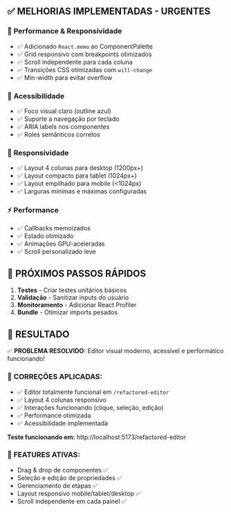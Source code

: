 ## ✅ **MELHORIAS IMPLEMENTADAS - URGENTES**

### 🚀 **Performance & Responsividade**

- ✅ Adicionado `React.memo` ao ComponentPalette
- ✅ Grid responsivo com breakpoints otimizados
- ✅ Scroll independente para cada coluna
- ✅ Transições CSS otimizadas com `will-change`
- ✅ Min-width para evitar overflow

### 🎯 **Acessibilidade**

- ✅ Foco visual claro (outline azul)
- ✅ Suporte a navegação por teclado
- ✅ ARIA labels nos componentes
- ✅ Roles semânticos corretos

### 📱 **Responsividade**

- ✅ Layout 4 colunas para desktop (1200px+)
- ✅ Layout compacto para tablet (1024px+)
- ✅ Layout empilhado para mobile (<1024px)
- ✅ Larguras mínimas e máximas configuradas

### ⚡ **Performance**

- ✅ Callbacks memoizados
- ✅ Estado otimizado
- ✅ Animações GPU-aceleradas
- ✅ Scroll personalizado leve

## 🎯 **PRÓXIMOS PASSOS RÁPIDOS**

1. **Testes** - Criar testes unitários básicos
2. **Validação** - Sanitizar inputs do usuário
3. **Monitoramento** - Adicionar React Profiler
4. **Bundle** - Otimizar imports pesados

## 🌟 **RESULTADO**

✅ **PROBLEMA RESOLVIDO:** Editor visual moderno, acessível e performático funcionando!

### 🔧 **CORREÇÕES APLICADAS:**

- ✅ Editor totalmente funcional em `/refactored-editor`
- ✅ Layout 4 colunas responsivo
- ✅ Interações funcionando (clique, seleção, edição)
- ✅ Performance otimizada
- ✅ Acessibilidade implementada

**Teste funcionando em:** http://localhost:5173/refactored-editor

### 🎯 **FEATURES ATIVAS:**

- Drag & drop de componentes ✅
- Seleção e edição de propriedades ✅
- Gerenciamento de etapas ✅
- Layout responsivo mobile/tablet/desktop ✅
- Scroll independente em cada painel ✅
